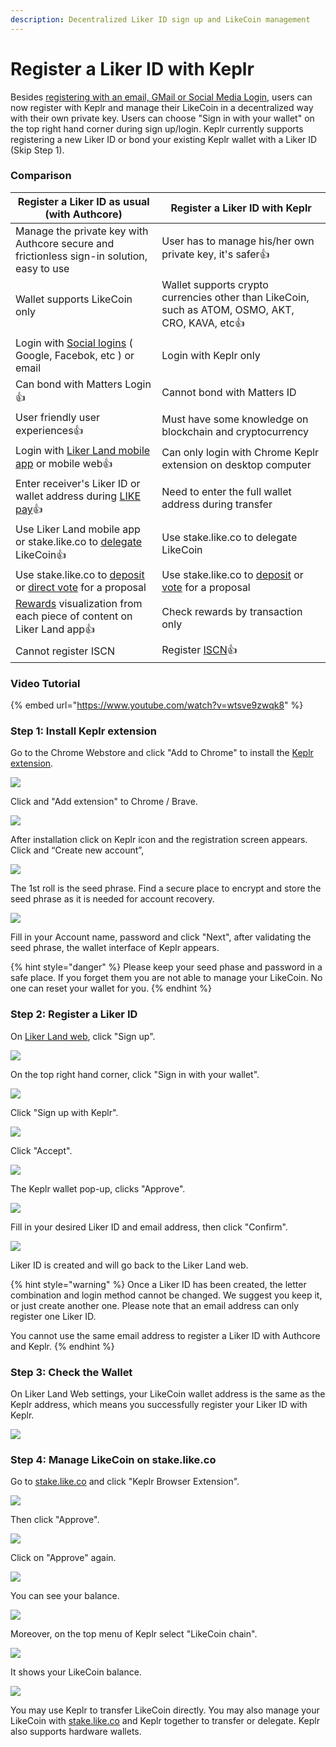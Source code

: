 ```yaml
---
description: Decentralized Liker ID sign up and LikeCoin management
---
```


# Register a Liker ID with Keplr

Besides [registering with an email, GMail or Social Media Login](register.md), users can now register with Keplr and manage their LikeCoin in a decentralized way with their own private key. Users can choose "Sign in with your wallet" on the top right hand corner during sign up/login. Keplr currently supports registering a new Liker ID or bond your existing Keplr wallet with a Liker ID (Skip Step 1).

### **Comparison**

| **Register a Liker ID as usual (with Authcore)**                                                                                                                    | **Register a Liker ID with Keplr**                                                                                                                           |
| ------------------------------------------------------------------------------------------------------------------------------------------------------------------- | ------------------------------------------------------------------------------------------------------------------------------------------------------------ |
| Manage the private key with Authcore secure and frictionless sign-in solution, easy to use                                                                          | User has to manage his/her own private key, it's safer:thumbsup:                                                                                             |
| Wallet supports LikeCoin only                                                                                                                                       | Wallet supports crypto currencies other than LikeCoin, such as ATOM, OSMO, AKT, CRO, KAVA, etc:thumbsup:                                                     |
| Login with [Social logins](social-media-logins.md) ( Google, Facebok, etc ) or email                                                                                | Login with Keplr only                                                                                                                                        |
| Can bond with Matters Login:thumbsup:                                                                                                                               | Cannot bond with Matters ID                                                                                                                                  |
| User friendly user experiences:thumbsup:                                                                                                                            | Must have some knowledge on blockchain and cryptocurrency                                                                                                    |
| Login with [Liker Land mobile app](https://liker.land/getapp) or mobile web:thumbsup:                                                                               | Can only login with Chrome Keplr extension on desktop computer                                                                                               |
| Enter receiver's Liker ID or wallet address during [LIKE pay](../../general-guides/wallet/like-pay.md):thumbsup:                                                    | Need to enter the full wallet address during transfer                                                                                                        |
| Use Liker Land mobile app or stake.like.co to [delegate](../../general-guides/stake/delegation-of-likecoin.md) LikeCoin:thumbsup:                                   | Use stake.like.co to delegate LikeCoin                                                                                                                       |
| Use stake.like.co to [deposit](../../general-guides/governance/proposal-deposit.md) or [direct vote](../../general-guides/governance/direct-vote.md) for a proposal | Use stake.like.co to [deposit](../../general-guides/governance/proposal-deposit.md) or [vote](../../general-guides/governance/direct-vote.md) for a proposal |
| [Rewards](../creatortools/rewards/) visualization from each piece of content on Liker Land app:thumbsup:                                                            | Check rewards by transaction only                                                                                                                            |
| Cannot register ISCN                                                                                                                                                | Register [ISCN](../../general-guides/decentralized-publishing/app.like.co.md):thumbsup:                                                                      |

### **Video Tutorial**

{% embed url="https://www.youtube.com/watch?v=wtsve9zwqk8" %}

### **Step 1: Install Keplr extension**

Go to the Chrome Webstore and click "Add to Chrome" to install the [Keplr extension](https://chrome.google.com/webstore/detail/keplr/dmkamcknogkgcdfhhbddcghachkejeap).

![](../../.gitbook/assets/keplr01.png)

Click and "Add extension" to Chrome / Brave.

![](../../.gitbook/assets/keplr02.png)

After installation click on Keplr icon and the registration screen appears. Click and “Create new account”,

![](../../.gitbook/assets/keplr03.png)

The 1st roll is the seed phrase. Find a secure place to encrypt and store the seed phrase as it is needed for account recovery.

![](../../.gitbook/assets/keplr04.png)

Fill in your Account name, password and click "Next", after validating the seed phrase, the wallet interface of Keplr appears.

{% hint style="danger" %}
Please keep your seed phase and password in a safe place. If you forget them you are not able to manage your LikeCoin. No one can reset your wallet for you.
{% endhint %}

### Step 2: Register a Liker ID

On [Liker Land web](https://liker.land), click "Sign up".

![](../../.gitbook/assets/keplr-liker-id-00-en.png)

On the top right hand corner, click "Sign in with your wallet".

![](../../.gitbook/assets/keplr-liker-id-01-en.png)

Click "Sign up with Keplr".

![](../../.gitbook/assets/keplr-liker-id-02-en.png)

Click "Accept".

![](../../.gitbook/assets/keplr-liker-id-03.png)

The Keplr wallet pop-up, clicks "Approve".

![](../../.gitbook/assets/keplr-liker-id-04.png)

Fill in your desired Liker ID and email address, then click "Confirm".

![](../../.gitbook/assets/keplr-liker-id-05.png)

Liker ID is created and will go back to the Liker Land web.

{% hint style="warning" %}
Once a Liker ID has been created, the letter combination and login method cannot be changed.  We suggest you keep it, or just create another one. Please note that an email address can only register one Liker ID.

You cannot use the same email address to register a Liker ID with Authcore and Keplr.
{% endhint %}

### Step 3: Check the Wallet

On Liker Land Web settings, your LikeCoin wallet address is the same as the Keplr address, which means you successfully register your Liker ID with Keplr.

![](../../.gitbook/assets/keplr-liker-id-06-en.png)

### Step 4: Manage LikeCoin on stake.like.co

Go to [stake.like.co](http://stake.like.co) and click "Keplr Browser Extension".

![](../../.gitbook/assets/keplr06.png)

Then click "Approve".

![](../../.gitbook/assets/keplr07.png)

Click on "Approve" again.

![](../../.gitbook/assets/keplr08.png)

You can see your balance.

![](../../.gitbook/assets/keplr09.png)

Moreover, on the top menu of Keplr select "LikeCoin chain".

![](<../../.gitbook/assets/keplr-liker-id-07 (1).png>)

It shows your LikeCoin balance.

![](../../.gitbook/assets/keplr-liker-id-08.png)

You may use Keplr to transfer LikeCoin directly. You may also manage your LikeCoin with [stake.like.co](https://stake.like.co) and Keplr together to transfer or delegate. Keplr also supports hardware wallets.
